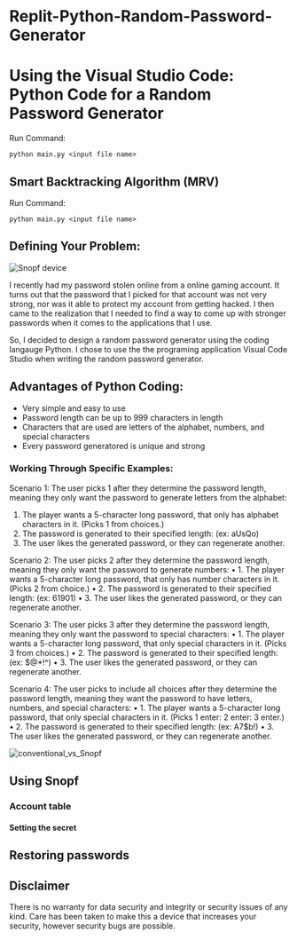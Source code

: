  # Replit-Python-Random-Password-Generator
 
 Using the Visual Studio Code: Python Code for a Random Password Generator
==============

Run Command:

	python main.py <input file name>


Smart Backtracking Algorithm (MRV)
----------------------------------

Run Command:

	python main.py <input file name>

## Defining Your Problem:

![Snopf device](readme/snopf_header.jpg)

I recently had my password stolen online from a online gaming account. It turns out that the password that I picked for that account was not very strong, nor was it able to protect my account from getting hacked. I then came to the realization that I needed to find a way to come up with stronger passwords when it comes to the applications that I use.

So, I decided to design a random password generator using the coding langauge Python. I chose to use the the programing application Visual Code Studio when writing the random password generator. 

## Advantages of Python Coding:

* Very simple and easy to use
* Password length can be up to 999 characters in length
* Characters that are used are letters of the alphabet, numbers, and special characters
* Every password generatored is unique and strong

### Working Through Specific Examples:
Scenario 1: The user picks 1 after they determine the password length, meaning they only want the password to generate letters from the alphabet:
 
1. The player wants a 5-character long password, that only has alphabet characters in it. (Picks 1 from choices.) 
2. The password is generated to their specified length: (ex: aUsQo)
3. The user likes the generated password, or they can regenerate another.

Scenario 2: The user picks 2 after they determine the password length, meaning they only want the password to generate numbers:
•	1. The player wants a 5-character long password, that only has number characters in it. (Picks 2 from choice.)
•	2. The password is generated to their specified length: (ex: 61901)
•	3. The user likes the generated password, or they can regenerate another.

Scenario 3: The user picks 3 after they determine the password length, meaning they only want the password to special characters:
•	1. The player wants a 5-character long password, that only special characters in it. (Picks 3 from choices.) 
•	2. The password is generated to their specified length: (ex: $@*!^)
•	3. The user likes the generated password, or they can regenerate another.

Scenario 4: The user picks to include all choices after they determine the password length, meaning they want the password to have letters, numbers, and special characters:
•	1. The player wants a 5-character long password, that only special characters in it. (Picks 1 enter: 2 enter: 3 enter.) 
•	2. The password is generated to their specified length: (ex: A7$b!)
•	3. The user likes the generated password, or they can regenerate another.


![conventional_vs_Snopf](readme/conventional_vs_snopf.png)

## Using Snopf

### Account table 


#### Setting the secret


## Restoring passwords




## Disclaimer
There is no warranty for data security and integrity or security issues of any kind. Care has been taken to make this a device that increases your security, however security bugs are possible.

